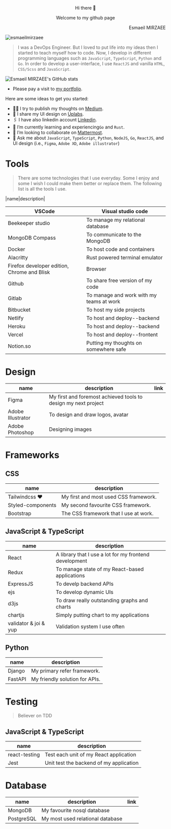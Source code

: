 <p align="center">Hi there 👋</p>
<p align="center">Welcome to my github page</p>
<p align="right">Esmaeil MIRZAEE</p>

<img src="https://github-readme-stats.vercel.app/api/top-langs?username=esmaeilmirzaee&show_icons=true&locale=en&layout=compact&theme=onedark" alt="esmaeilmirzaee" />

> I was a DevOps Engineer. But I loved to put life into my ideas then I started to teach myself how to code. Now, I develop in different programming languages such as `JavaScript`, `TypeScript`, `Python` and `Go`. In order to develop a user-interface, I use `ReactJS` and vanilla `HTML`, `CSS/Scss` and `JavaScript`. 

![Esmaeil MIRZAEE's GitHub stats](
<img src="https://github-readme-stats.vercel.app/api?username=esmaeilmirzaee&show_icons=true&locale=en&theme=onedark" alt="esmaeilmirzaee" />)

- Please pay a visit to [my portfolio](https://esmaeilmirzaee.github.io).

Here are some ideas to get you started:

- ✍🏻 I try to publish my thoughts on [Medium](https://esmaeilmirzaee.medium.com/).
- 🎨 I share my UI design on [Uplabs](https://uplabs.com/esmaeilmirzaee).
- 🖇 I have also linkedin account [Linkedin](https://linkedin.com/in/esmaeilmirzaee).
- 🌱 I’m currently learning and experiencing`Go` and `Rust`.
- 👯 I’m looking to collaborate on [Mattermost](https://mattermost.com/).
- 💬 Ask me about `JavaScript`, `TypeScript`, `Python`, `NodeJS`, `Go`, `ReactJS`, and UI design (i.e., `Figma`, `Adobe XD`, `Adobe illustrator`)

# Tools

> There are some technologies that I use everyday. Some I enjoy and some I wish I could make them better or replace them. The following list is all the tools I use.

|name|description|

|VSCode|Visual studio code|
|-----|--------|
|Beekeeper studio|To manage my relational database|
|MongoDB Compass|To communicate to the MongoDB|
|Docker|To host code and containers|
|Alacritty|Rust powered terminal emulator|
|Firefox developer edition, Chrome and Blisk|Browser|
|Github|To share free version of my code|
|Gitlab|To manage and work with my teams at work|
|Bitbucket|To host my side projects|
|Netlify|To host and deploy--backend|
|Heroku|To host and deploy--backend|
|Vercel|To host and deploy--frontent|
|Notion.so|Putting my thoughts on somewhere safe|


# Design
|name|description|link|
|-----|--------|----|
|Figma|My first and foremost achieved tools to design my next project||
|Adobe Illustrator|To design and draw logos, avatar||
|Adobe Photoshop|Designing images||

# Frameworks
## CSS
|name|description|
|-----|--------|
|Tailwindcss ❤️|My first and most used CSS framework.|
|Styled-components|My second favourite CSS framework.|
|Bootstrap|The CSS framework that I use at work.|

## JavaScript & TypeScript
|name|description|
|-----|--------|
|React|A library that I use a lot for my frontend development|
|Redux|To manage state of my React-based applications|
|ExpressJS|To develp backend APIs|
|ejs|To develop dynamic UIs|
|d3js|To draw really outstanding graphs and charts|
|chartjs|Simply putting chart to my applications|
|validator & joi & yup|Validation system I use often|

## Python
|name|description|
|-----|--------|
|Django|My primary refer framework.|
|FastAPI|My friendly solution for APIs.|

# Testing

> Believer on TDD

## JavaScript & TypeScript
|name|description|
|------|-------|
|react-testing|Test each unit of my React application|
|Jest|Unit test the backend of my application|

# Database
|name|description|link|
|-----|--------|---|
|MongoDB|My favourite nosql database||
|PostgreSQL|My most used relational database||

